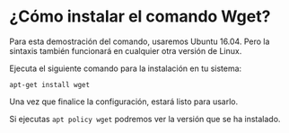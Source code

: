 # ¿Cómo instalar el comando Wget?
Para esta demostración del comando, usaremos Ubuntu 16.04. Pero la sintaxis también funcionará en cualquier otra versión de Linux.

Ejecuta el siguiente comando para la instalación en tu sistema:

```
apt-get install wget
```

Una vez que finalice la configuración, estará listo para usarlo.

Si ejecutas ``` apt policy wget ``` podremos ver la versión que se ha instalado.
